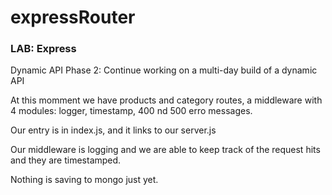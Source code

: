 # expressRouter


### LAB: Express

Dynamic API Phase 2: Continue working on a multi-day build of a dynamic API

At this momment we have products and category routes, a middleware with 4 modules: logger, timestamp, 400 nd 500 erro messages.

Our entry is in index.js, and it links to our server.js

Our middleware is logging and we are able to keep track of the request hits and they are timestamped.

Nothing is saving to mongo just yet.
